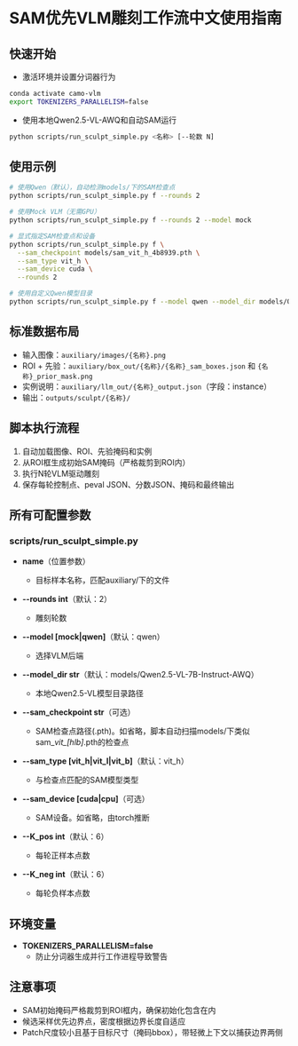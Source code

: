 # SAM优先VLM雕刻工作流中文使用指南

## 快速开始

- 激活环境并设置分词器行为

```bash
conda activate camo-vlm
export TOKENIZERS_PARALLELISM=false
```

- 使用本地Qwen2.5-VL-AWQ和自动SAM运行

```bash
python scripts/run_sculpt_simple.py <名称> [--轮数 N]
```

## 使用示例

```bash
# 使用Qwen（默认），自动检测models/下的SAM检查点
python scripts/run_sculpt_simple.py f --rounds 2

# 使用Mock VLM（无需GPU）
python scripts/run_sculpt_simple.py f --rounds 2 --model mock

# 显式指定SAM检查点和设备
python scripts/run_sculpt_simple.py f \
  --sam_checkpoint models/sam_vit_h_4b8939.pth \
  --sam_type vit_h \
  --sam_device cuda \
  --rounds 2

# 使用自定义Qwen模型目录
python scripts/run_sculpt_simple.py f --model qwen --model_dir models/Qwen2.5-VL-7B-Instruct-AWQ
```

## 标准数据布局

- 输入图像：`auxiliary/images/{名称}.png`
- ROI + 先验：`auxiliary/box_out/{名称}/{名称}_sam_boxes.json` 和 `{名称}_prior_mask.png`
- 实例说明：`auxiliary/llm_out/{名称}_output.json`（字段：instance）
- 输出：`outputs/sculpt/{名称}/`

## 脚本执行流程

1) 自动加载图像、ROI、先验掩码和实例
2) 从ROI框生成初始SAM掩码（严格裁剪到ROI内）
3) 执行N轮VLM驱动雕刻
4) 保存每轮控制点、peval JSON、分数JSON、掩码和最终输出

## 所有可配置参数

### scripts/run_sculpt_simple.py

- **name**（位置参数）
  - 目标样本名称，匹配auxiliary/下的文件

- **--rounds int**（默认：2）
  - 雕刻轮数

- **--model [mock|qwen]**（默认：qwen）
  - 选择VLM后端

- **--model_dir str**（默认：models/Qwen2.5-VL-7B-Instruct-AWQ）
  - 本地Qwen2.5-VL模型目录路径

- **--sam_checkpoint str**（可选）
  - SAM检查点路径(.pth)。如省略，脚本自动扫描models/下类似sam_*vit_[hlb]*.pth的检查点

- **--sam_type [vit_h|vit_l|vit_b]**（默认：vit_h）
  - 与检查点匹配的SAM模型类型

- **--sam_device [cuda|cpu]**（可选）
  - SAM设备。如省略，由torch推断

- **--K_pos int**（默认：6）
  - 每轮正样本点数

- **--K_neg int**（默认：6）
  - 每轮负样本点数

## 环境变量

- **TOKENIZERS_PARALLELISM=false**
  - 防止分词器生成并行工作进程导致警告

## 注意事项

- SAM初始掩码严格裁剪到ROI框内，确保初始化包含在内
- 候选采样优先边界点，密度根据边界长度自适应
- Patch尺度较小且基于目标尺寸（掩码bbox），带轻微上下文以捕获边界两侧